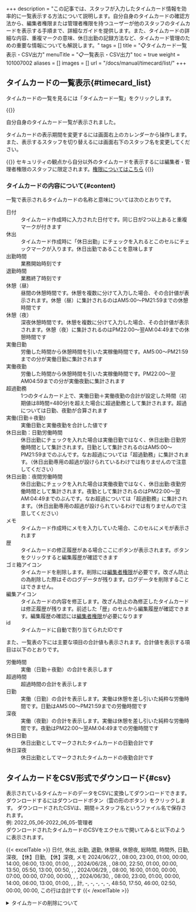 +++
description = "この記事では、スタッフが入力したタイムカード情報を効率的に一覧表示する方法について説明します。自分自身のタイムカードの確認方法から、編集者権限または管理者権限を持つユーザーが他のスタッフのタイムカードを表示する手順まで、詳細なガイドを提供します。また、タイムカードの詳細な内容、重複マークの意味、休日出勤の記録方法など、タイムカード管理のための重要な情報についても解説します。"
tags = []
title = "📋タイムカード一覧表示・CSV出力"
menuTitle = "📋一覧表示・CSV出力"
toc = true
weight = 101007002
aliases = []
images = []
url = "/docs/manual/timecard/list/"
+++

## タイムカードの一覧表示{#timecard_list}

タイムカードの一覧を見るには「タイムカード一覧」をクリックします。


{{<iTablet filename="timecard-list" msg="タイムカード一覧表示画面" alice="ok">}}


自分自身のタイムカード一覧が表示されました。

タイムカードの表示期間を変更するには画面右上のカレンダーから操作します。  
また、表示するスタッフを切り替えるには画面右下のスタッフ名を変更してください。

{{<warning>}}
セキュリティの観点から自分以外のタイムカードを表示するには編集者・管理者権限のスタッフに限定されます。[権限についてはこちら](/docs/manual/initial-setting/staff/rank/)
{{</warning>}}


### タイムカードの内容について{#content}


一覧で表示されるタイムカードの名称と意味については次のとおりです。

<dl class="basic">
  <dt>日付</dt>
  <dd>タイムカード作成時に入力された日付です。同じ日が2つ以上あると重複マークが付きます</dd>
  <dt>休出</dt>
  <dd>タイムカード作成時に「休日出勤」にチェックを入れるとこのセルにチェックマークが入ります。休日出勤であることを意味します</dd>
  <dt>出勤時間</dt>
  <dd>業務開始時刻です</dd>
  <dt>退勤時間</dt>
  <dd>業務終了時刻です</dd>
  <dt>休憩（昼）</dt>
  <dd>昼間の休憩時間です。休憩を複数に分けて入力した場合、その合計値が表示されます。休憩（昼）に集計されるのはAM5:00〜PM21:59までの休憩時間です</dd>
  <dt>休憩（夜）</dt>
  <dd>深夜休憩時間です。休憩を複数に分けて入力した場合、その合計値が表示されます。休憩（夜）に集計されるのはPM22:00〜翌AM:04:49までの休憩時間です</dd>
  <dt>実働日勤</dt>
  <dd>労働した時間から休憩時間を引いた実稼働時間です。AM5:00〜PM21:59までの分が実働日勤に集計されます</dd>
  <dt>実働夜勤</dt>
  <dd>労働した時間から休憩時間を引いた実稼働時間です。PM22:00〜翌AM04:59までの分が実働夜勤に集計されます</dd>
  <dt>超過勤務</dt>
  <dd>1つのタイムカード上で、実働日勤＋実働夜勤の合計が設定した時間（初期値は8時間=480分)を超えた場合に超過勤務として集計されます。超過については日勤、夜勤が合算されます</dd>
  <dt>実働(日勤＋夜勤)</dt>
  <dd>実働日勤と実働夜勤を合計した値です</dd>
  <dt>休日出勤：日勤労働時間</dt>
  <dd>休日出勤にチェックを入れた場合は実働日勤ではなく、休日出勤:日勤労働時間として集計されます。日勤として集計されるのはAM5:00〜PM21:59までのぶんです。なお超過については「超過勤務」に集計されます。（休日出勤専用の超過が設けられているわけでは有りませんので注意してください）</dd>
  <dt>休日出勤：夜間労働時間</dt>
  <dd>休日出勤にチェックを入れた場合は実働夜勤ではなく、休日出勤:夜勤労働時間として集計されます。夜勤として集計されるのはPM22:00〜翌AM:04:49までのぶんです。なお超過については「超過勤務」に集計されます。（休日出勤専用の超過が設けられているわけでは有りませんので注意してください）</dd>
  <dt>メモ</dt>
  <dd>タイムカード作成時にメモを入力していた場合、このセルにメモが表示されます</dd>
  <dt>歴</dt>
  <dd>タイムカードの修正履歴がある場合ここにボタンが表示されます。ボタンをクリックすると編集履歴が確認できます</dd>
  <dt>ゴミ箱アイコン</dt>
  <dd>タイムカードを削除します。削除には<a href="/docs/manual/initial-setting/staff/rank/">編集者権限</a>が必要です。改ざん防止の為削除した際はそのログデータが残ります。ログデータを削除することはできません。</dd>
  <dt>編集アイコン</dt>
  <dd>タイムカードの内容を修正します。改ざん防止の為修正したタイムカードは修正履歴が残ります。前述した「歴」のセルから編集履歴が確認できます。編集履歴の確認には<a href="/docs/manual/initial-setting/staff/rank/">編集者権限</a>が必要になります</dd>
  <dt>id</dt>
  <dd>タイムカードに自動で割り当てられたIDです</dd>
</dl>




また、一覧表の下には主要な項目の合計値も表示されます。合計値を表示する項目は以下のとおりです。

<dl class="basic">

  <dt>労働時間</dt>
  <dd>実働（日勤＋夜勤）の合計を表示します</dd>
  
  <dt>超過時間</dt>
  <dd>超過時間の合計を表示します</dd>
  
  <dt>日勤</dt>
  <dd>実働（日勤）の合計を表示します。実働は休憩を差し引いた純粋な労働時間です。日勤はAM5:00〜PM21:59までの労働時間です</dd>
  
  <dt>深夜</dt>
  <dd>実働（夜勤）の合計を表示します。実働は休憩を差し引いた純粋な労働時間です。夜勤はPM22:00〜翌AM:04:49までの労働時間です</dd>
  
  <dt>休日日勤</dt>
  <dd>休日出勤としてマークされたタイムカードの日勤合計です</dd>
  
  <dt>休日深夜</dt>
  <dd>休日出勤としてマークされたタイムカードの夜勤合計です</dd>

</dl>

## タイムカードをCSV形式でダウンロード{#csv}

表示されているタイムカードのデータをCSVに変換してダウンロードできます。
ダウンロードするにはダウンロードボタン（雲の形のボタン）をクリックします。
ダウンロードされたCSVは、期間＋スタッフ名というファイル名で保存されます。  
例: 2022_05_06-2022_06_05-管理者  
ダウンロードされたタイムカードのCSVをエクセルで開いてみると以下のように表示されます。



{{< excelTable >}}
日付, 休出, 出勤, 退勤, 休憩昼, 休憩夜, 総時間, 時間外, 日勤, 深夜, 【休】日勤, 【休】深夜, メモ
2024/06/27, , 08:00, 23:00, 01:00, 00:00, 14:00, 06:00, 13:00, 01:00, , , 
2024/06/28, , 08:00, 22:50, 01:00, 00:00, 13:50, 05:50, 13:00, 00:50, , , 
2024/06/29, , 08:00, 16:00, 01:00, 00:00, 07:00, 00:00, 07:00, 00:00, , , 
2024/06/30, , 08:00, 23:00, 01:00, 00:00, 14:00, 06:00, 13:00, 01:00, , , 
計, -, -, -, -, -, 48:50, 17:50, 46:00, 02:50, 00:00, 00:00, この行は合計です
{{< /excelTable >}}

<details>
  <summary>タイムカードの削除について</summary>


タイムカードは労働時間の把握、ひいてはお給料の計算にも使われることが考えられるため、削除には厳格なルールと権限が設けられています。
タイムカードの削除には[編集者権限](/docs/manual/initial-setting/staff/rank/)以上が必要で、なおかつ削除した[履歴](/docs/manual/utils/log/)が残り、[通知も発行](/docs/manual/utils/notice/#app_notify)されます。
タイムカード削除が必ずしも悪い行為というわけでは有りません。誤操作による重複タイムカードなどは削除が必要です。

### タイムカードを削除する{#remove}

1. 削除したいタイムカードを表示します
1. ゴミ箱アイコンをクリックします
1. 確認メッセージから「削除」をクリックします


{{<iTablet filename="removeTimecard" msg="タイムカード一覧から削除したいタイムカードのゴミ箱アイコンをクリックして削除します" alice="ok">}}


### タイムカード削除の痕跡が残る{#log}

タイムカードが削除されるとログデータにその旨が記録されます。ログデータはグループ削除など大掛かりな処理をしない限り削除できません。
ログは有事の際以外みることがあまりないため、削除されたタイムカードのオーナーに対しても通知という形で自動で知らされます。


{{<alice pos="right" icon="here">}}
削除は編集者・管理者の権限ですが一方に傾倒するのではなく相互監視の仕組みになっています。削除ではなく編集の際もログが残ります
{{</alice>}}



</details>

